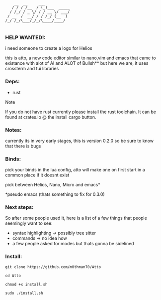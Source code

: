 ```
    __  __     ___           
   / / / /__  / (_)___  _____
  / /_/ / _ \/ / / __ \/ ___/
 / __  /  __/ / / /_/ (__  ) 
/_/ /_/\___/_/_/\____/____/  
                             
```

### HELP WANTED!:
i need someone to create a logo for Helios

this is atto, a new code editor similar to nano,vim and emacs that came to existance with alot of AI and ALOT of Bullsh** but here we are, it uses crossterm and tui libraries


### Deps:

  - rust 
    
> [!NOTE]  
> If you do not have rust currently please install the rust toolchain. It can be found at crates.io @ the install cargo button.

### Notes:

currently its in very early stages, this is version 0.2.0 so be sure to know that there is bugs 

### Binds:

pick your binds in the lua config, atto will make one on first start in a common place if it doesnt exist

pick between Helios, Nano, Micro and emacs*

*pseudo emacs (thats something to fix for 0.3.0)

### Next steps:

So after some people used it, here is a list of a few things that people seemingly want to see:

- syntax highlighting -> possibly tree sitter
- commands -> no idea how
- a few people asked for modes but thats gonna be sidelined

### Install:

`git clone https://github.com/m0thman70/Atto`

`cd Atto`

`chmod +x install.sh`

`sudo ./install.sh`
